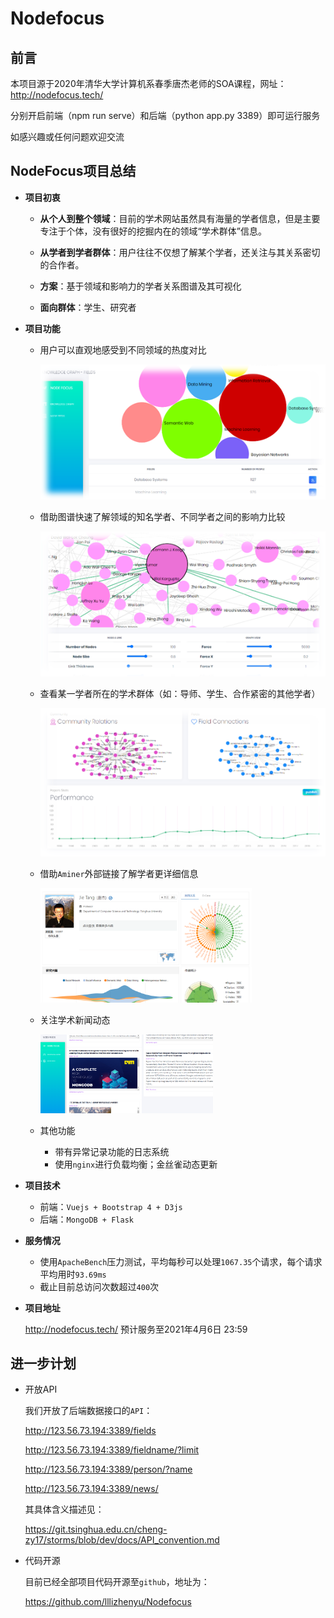 # Nodefocus
## 前言

本项目源于2020年清华大学计算机系春季唐杰老师的SOA课程，网址：http://nodefocus.tech/

分别开启前端（npm run serve）和后端（python app.py 3389）即可运行服务

如感兴趣或任何问题欢迎交流

## **NodeFocus**项目总结

* **项目初衷**

  * **从个人到整个领域**：目前的学术网站虽然具有海量的学者信息，但是主要专注于个体，没有很好的挖掘内在的领域“学术群体”信息。

  * **从学者到学者群体**：用户往往不仅想了解某个学者，还关注与其关系密切的合作者。

  * **方案**：基于领域和影响力的学者关系图谱及其可视化
  * **面向群体**：学生、研究者

* **项目功能**

  * 用户可以直观地感受到不同领域的热度对比

    <img src="./pics/field.png" style="zoom: 90%;" />

  * 借助图谱快速了解领域的知名学者、不同学者之间的影响力比较

    <img src="./pics/field_detail.png" style="zoom: 100%;" />

  * 查看某⼀学者所在的学术群体（如：导师、学生、合作紧密的其他学者）

    <img src="./pics/person_detail.png" style="zoom: 100%;" />

  * 借助`Aminer`外部链接了解学者更详细信息

    <img src="./pics/aminer.png" style="zoom: 33%;" />

  * 关注学术新闻动态

    <img src="./pics/feeds.png" style="zoom: 27%;" />

  * 其他功能

    * 带有异常记录功能的日志系统
    * 使用`nginx`进行负载均衡；金丝雀动态更新

* **项目技术**

  * 前端：`Vuejs + Bootstrap 4 + D3js`
  * 后端：`MongoDB + Flask`

* **服务情况**

  * 使用`ApacheBench`压力测试，平均每秒可以处理`1067.35`个请求，每个请求平均用时`93.69ms`
  * 截止目前总访问次数超过`400`次

* **项目地址**

  http://nodefocus.tech/ 预计服务至2021年4月6日 23:59

## 进一步计划

* 开放API

  我们开放了后端数据接口的`API`：

  http://123.56.73.194:3389/fields

  http://123.56.73.194:3389/fieldname/?limit      

  http://123.56.73.194:3389/person/?name

  http://123.56.73.194:3389/news/

  其具体含义描述见：

  https://git.tsinghua.edu.cn/cheng-zy17/storms/blob/dev/docs/API_convention.md

* 代码开源

  目前已经全部项目代码开源至`github`，地址为：

  https://github.com/lllizhenyu/Nodefocus
